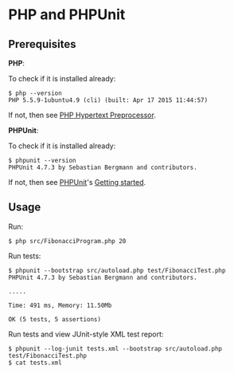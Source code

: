 PHP and PHPUnit
===============

Prerequisites
-------------

**PHP**:

To check if it is installed already:

```
$ php --version
PHP 5.5.9-1ubuntu4.9 (cli) (built: Apr 17 2015 11:44:57) 
```

If not, then see [PHP Hypertext Preprocessor](http://php.net/).

**PHPUnit**:

To check if it is installed already:

```
$ phpunit --version
PHPUnit 4.7.3 by Sebastian Bergmann and contributors.
```

If not, then see [PHPUnit](https://phpunit.de/)'s [Getting started](https://phpunit.de/getting-started.html).

Usage
-----

Run:

```
$ php src/FibonacciProgram.php 20
```

Run tests:

```
$ phpunit --bootstrap src/autoload.php test/FibonacciTest.php
PHPUnit 4.7.3 by Sebastian Bergmann and contributors.

.....

Time: 491 ms, Memory: 11.50Mb

OK (5 tests, 5 assertions)
```

Run tests and view JUnit-style XML test report:

```
$ phpunit --log-junit tests.xml --bootstrap src/autoload.php test/FibonacciTest.php
$ cat tests.xml
```
